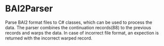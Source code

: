 # BAI2Parser
Parse BAI2 format files to C# classes, which can be used to process the data. The parser combines the continuation records(88) to the previous records and warps the data. In case of incorrect file format, an expection is returned with the incorrect warped record.
